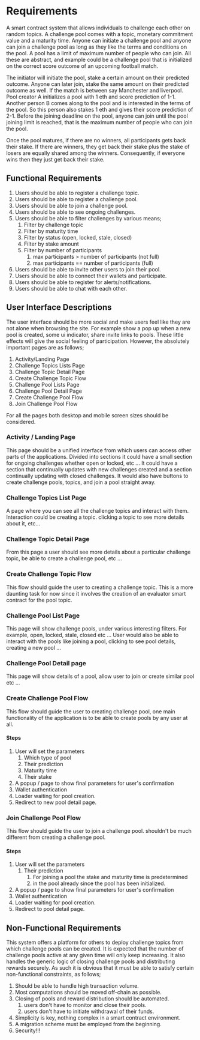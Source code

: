 # Requirements

A smart contract system that allows individuals to challenge each other on random topics. A challenge pool comes with a topic, monetary commitment value and a maturity time. Anyone can initiate a challenge pool and anyone can join a challenge pool as long as they like the terms and conditions on the pool. A pool has a limit of maximum number of people who can join. All these are abstract, and example could be a challenge pool that is initialized on the correct score outcome of an upcoming football match.

The initiator will initiate the pool, stake a certain amount on their predicted outcome. Anyone can later join, stake the same amount on their predicted outcome as well. If the match is between say Manchester and liverpool. Pool creator A initializes a pool with 1 eth and score prediction of 1-1. Another person B comes along to the pool and is interested in the terms of the pool. So this person also stakes 1 eth and gives their score prediction of 2-1. Before the joining deadline on the pool, anyone can join until the pool joining limit is reached, that is the maximum number of people who can join the pool.

Once the pool matures, if there are no winners, all participants gets back their stake. If there are winners, they get back their stake plus the stake of losers are equally shared among the winners. Consequently, if everyone wins then they just get back their stake.

## Functional Requirements

1. Users should be able to register a challenge topic.
2. Users should be able to register a challenge pool.
3. Users should be able to join a challenge pool.
4. Users should be able to see ongoing challenges.
5. Users should be able to filter challenges by various means;
    1. Filter by challenge topic
    2. Filter by maturity time
    3. Filter by status (open, locked, stale, closed)
    4. Filter by stake amount
    5. Filter by number of participants
        1. max participants > number of participants (not full)
        2. max participants == number of participants (full)
6. Users should be able to invite other users to join their pool.
7. Users should be able to connect their wallets and participate.
8. Users should be able to register for alerts/notifications.
9. Users should be able to chat with each other.

## User Interface Descriptions

The user interface should be more social and make users feel like they are not alone when browsing the site. For example show a pop up when a new pool is created, some ui indicator, share invite links to pools. These little effects will give the social feeling of participation. However, the absolutely important pages are as follows;

  

1. Activity/Landing Page
2. Challenge Topics Lists Page
3. Challenge Topic Detail Page
4. Create Challenge Topic Flow
5. Challenge Pool Lists Page
6. Challenge Pool Detail Page
7. Create Challenge Pool Flow
8. Join Challenge Pool Flow

  

For all the pages both desktop and mobile screen sizes should be considered.

### Activity / Landing Page

This page should be a unified interface from which users can access other parts of the applications. Divided into sections it could have a small section for ongoing challenges whether open or locked, etc ... It could have a section that continually updates with new challenges created and a section continually updating with closed challenges. It would also have buttons to create challenge pools, topics, and join a pool straight away.

### Challenge Topics List Page

A page where you can see all the challenge topics and interact with them. Interaction could be creating a topic. clicking a topic to see more details about it, etc...

### Challenge Topic Detail Page

From this page a user should see more details about a particular challenge topic, be able to create a challenge pool, etc ...

### Create Challenge Topic Flow

This flow should guide the user to creating a challenge topic. This is a more daunting task for now since it involves the creation of an evaluator smart contract for the pool topic.

### Challenge Pool List Page

This page will show challenge pools, under various interesting filters. For example, open, locked, stale, closed etc ... User would also be able to interact with the pools like joining a pool, clicking to see pool details, creating a new pool ...

### Challenge Pool Detail page

This page will show details of a pool, allow user to join or create similar pool etc ...

### Create Challenge Pool Flow

This flow should guide the user to creating challenge pool, one main functionality of the application is to be able to create pools by any user at all.

#### Steps

1. User will set the parameters
    1. Which type of pool
    2. Their prediction
    3. Maturity time
    4. Their stake
2. A popup / page to show final parameters for user's confirmation
3. Wallet authentication
4. Loader waiting for pool creation.
5. Redirect to new pool detail page.

### Join Challenge Pool Flow

This flow should guide the user to join a challenge pool. shouldn't be much different from creating a challenge pool.

#### Steps

1. User will set the parameters
    1. Their prediction
        1. For joining a pool the stake and maturity time is predetermined
        2. in the pool already since the pool has been initialized.
2. A popup / page to show final parameters for user's confirmation
3. Wallet authentication
4. Loader waiting for pool creation.
5. Redirect to pool detail page.

## Non-Functional Requirements

This system offers a platform for others to deploy challenge topics from which challenge pools can be created. It is expected that the number of challenge pools active at any given time will only keep increasing. It also handles the generic logic of closing challenge pools and distributing rewards securely. As such it is obvious that it must be able to satisfy certain non-functional constraints, as follows;

1. Should be able to handle high transaction volume.
2. Most computations should be moved off-chain as possible.
3. Closing of pools and reward distribution should be automated.
    1. users don't have to monitor and close their pools.
    2. users don't have to initiate withdrawal of their funds.
4. Simplicity is key, nothing complex in a smart contract environment.
5. A migration scheme must be employed from the beginning.
6. Security!!!